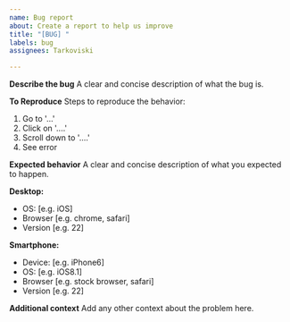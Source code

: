```yaml
---
name: Bug report
about: Create a report to help us improve
title: "[BUG] "
labels: bug
assignees: Tarkoviski

---
```


**Describe the bug**
A clear and concise description of what the bug is.

**To Reproduce**
Steps to reproduce the behavior:
1. Go to '...'
2. Click on '....'
3. Scroll down to '....'
4. See error

**Expected behavior**
A clear and concise description of what you expected to happen.

**Desktop:**
 - OS: [e.g. iOS]
 - Browser [e.g. chrome, safari]
 - Version [e.g. 22]

**Smartphone:**
 - Device: [e.g. iPhone6]
 - OS: [e.g. iOS8.1]
 - Browser [e.g. stock browser, safari]
 - Version [e.g. 22]

**Additional context**
Add any other context about the problem here.

